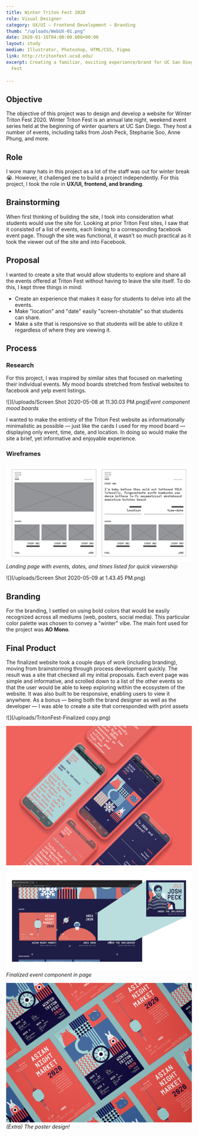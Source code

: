 ```yaml
---
title: Winter Triton Fest 2020
role: Visual Designer
category: UX/UI — Frontend Development — Branding
thumb: "/uploads/WebUX-01.png"
date: 2020-01-16T04:00:00.000+00:00
layout: study
medium: Illustrator, Photoshop, HTML/CSS, Figma
link: http://tritonfest.ucsd.edu/
excerpt: Creating a familiar, exciting experience/brand for UC San Diego's Triton
  Fest

---
```

## Objective

The objective of this project was to design and develop a website for Winter Triton Fest 2020. Winter Triton Fest is an annual late night, weekend event series held at the beginning of winter quarters at UC San Diego. They host a number of events, including talks from Josh Peck, Stephanie Soo, Anne Phung, and more.

## Role

I wore many hats in this project as a lot of the staff was out for winter break 😭. However, it challenged me to build a project independently. For this project, I took the role in **UX/UI, frontend, and branding**.

## Brainstorming

When first thinking of building the site, I took into consideration what students would use the site for. Looking at prior Triton Fest sites, I saw that it consisted of a list of events, each linking to a corresponding facebook event page. Though the site was functional, it wasn't so much practical as it took the viewer out of the site and into Facebook.

## Proposal

I wanted to create a site that would allow students to explore and share all the events offered at Triton Fest without having to leave the site itself. To do this, I kept three things in mind:

* Create an experience that makes it easy for students to delve into all the events.
* Make "location" and "date" easily "screen-shotable" so that students can share.
* Make a site that is responsive so that students will be able to utilize it regardless of where they are viewing it.

## Process

### Research

For this project, I was inspired by similar sites that focused on marketing their individual events. My mood boards stretched from festival websites to facebook and yelp event listings.

![](/uploads/Screen Shot 2020-05-08 at 11.30.03 PM.png)_Event component mood boards_

I wanted to make the entirety of the Triton Fest website as informationally minimalistic as possible — just like the cards I used for my mood board — displaying only event, time, date, and location. In doing so would make the site a brief, yet informative and enjoyable experience.

### Wireframes

![Landing page with events, dates, and times listed for quick viewership](/uploads/TritonFestWireframe-01.png)_Landing page with events, dates, and times listed for quick viewership_

![](/uploads/Screen Shot 2020-05-09 at 1.43.45 PM.png)

## Branding

For the branding, I settled on using bold colors that would be easily recognized across all mediums (web, posters, social media). This particular color palette was chosen to convey a "winter" vibe. The main font used for the project was **AO Mono**.

## Final Product

The finalized website took a couple days of work (including branding), moving from brainstorming through process development quickly. The result was a site that checked all my initial proposals. Each event page was simple and informative, and scrolled down to a list of the other events so that the user would be able to keep exploring within the ecosystem of the website. It was also built to be responsive, enabling users to view it anywhere. As a bonus — being both the brand designer as well as the developer — I was able to create a site that corresponded with print assets

![](/uploads/TritonFest-Finalized copy.png)

![](/uploads/MobileUI.png)

![](/uploads/TritonFestComponent-01.png)_Finalized event component in page_

![](/uploads/Tfest001.png)_(Extra) The poster design!_